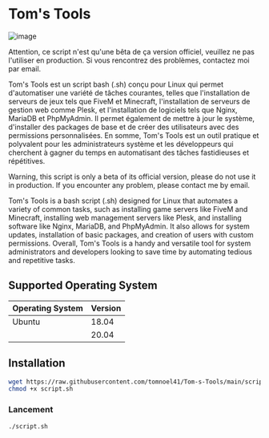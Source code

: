# Tom's Tools
![image](https://user-images.githubusercontent.com/98286538/233866831-5e3fdb65-f41d-49bc-85da-9dbcc4672ae5.png)

Attention, ce script n'est qu'une bêta de ça version officiel, veuillez ne pas l'utiliser en production. Si vous rencontrez des problèmes, contactez moi par email.

Tom's Tools est un script bash (.sh) conçu pour Linux qui permet d'automatiser une variété de tâches courantes, telles que l'installation de serveurs de jeux tels que FiveM et Minecraft, l'installation de serveurs de gestion web comme Plesk, et l'installation de logiciels tels que Nginx, MariaDB et PhpMyAdmin. Il permet également de mettre à jour le système, d'installer des packages de base et de créer des utilisateurs avec des permissions personnalisées. En somme, Tom's Tools est un outil pratique et polyvalent pour les administrateurs système et les développeurs qui cherchent à gagner du temps en automatisant des tâches fastidieuses et répétitives.

Warning, this script is only a beta of its official version, please do not use it in production. If you encounter any problem, please contact me by email.

Tom's Tools is a bash script (.sh) designed for Linux that automates a variety of common tasks, such as installing game servers like FiveM and Minecraft, installing web management servers like Plesk, and installing software like Nginx, MariaDB, and PhpMyAdmin. It also allows for system updates, installation of basic packages, and creation of users with custom permissions. Overall, Tom's Tools is a handy and versatile tool for system administrators and developers looking to save time by automating tedious and repetitive tasks.

## Supported Operating System

| Operating System | Version |
| ---------------- | ------- |
| Ubuntu           | 18.04   |
|                  | 20.04   |

## Installation
```bash
wget https://raw.githubusercontent.com/tomnoel41/Tom-s-Tools/main/script.sh
chmod +x script.sh
```

### Lancement
```bash
./script.sh
```
